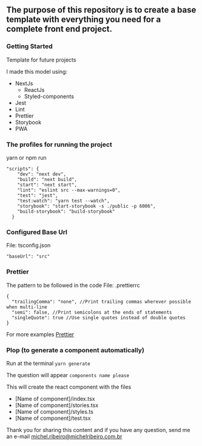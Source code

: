 ## The purpose of this repository is to create a base template with everything you need for a complete front end project.

### Getting Started

Template for future projects

I made this model using:
* NextJs
  * ReactJs
  * Styled-components
* Jest
* Lint
* Prettier
* Storybook
* PWA

### The profiles for running the project

yarn or npm run

````
"scripts": {
    "dev": "next dev",
    "build": "next build",
    "start": "next start",
    "lint": "eslint src --max-warnings=0",
    "test": "jest",
    "test:watch": "yarn test --watch",
    "storybook": "start-storybook -s ./public -p 6006",
    "build-storybook": "build-storybook"
  }
````
### Configured Base Url
File: tsconfig.json
````
"baseUrl": "src"
````

### Prettier
The pattern to be followed in the code
File: .prettierrc

````
{
  "trailingComma": "none", //Print trailing commas wherever possible when multi-line
  "semi": false, //Print semicolons at the ends of statements
  "singleQuote": true //Use single quotes instead of double quotes
}
````

For more examples [Prettier](https://prettier.io/docs/en/options.html)

### Plop (to generate a component automatically)

Run at the terminal `yarn generate`

The question will appear `components name please`

This will create the react component with the files

* [Name of component]/index.tsx
* [Name of component]/stories.tsx
* [Name of component]/styles.ts
* [Name of component]/test.tsx



Thank you for sharing this content and if you have any question, send me an e-mail [michel.ribeiro@michelribeiro.com.br](michel.ribeiro@michelribeiro.com.br)
